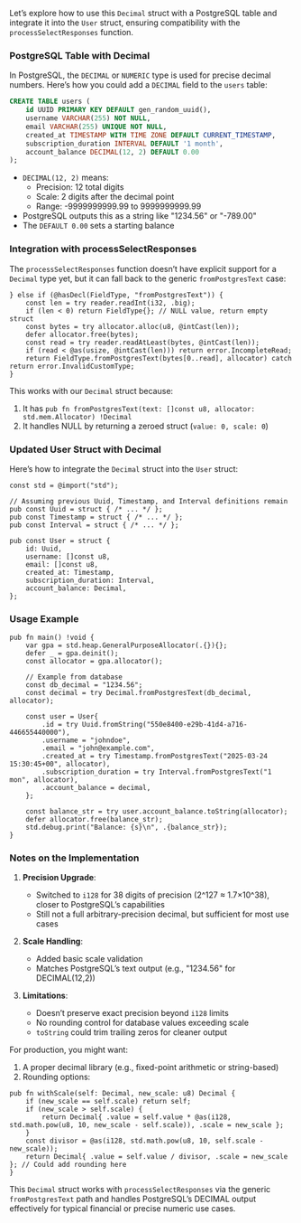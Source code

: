 Let’s explore how to use this `Decimal` struct with a PostgreSQL table and integrate it into the `User` struct, ensuring compatibility with the `processSelectResponses` function.

### PostgreSQL Table with Decimal

In PostgreSQL, the `DECIMAL` or `NUMERIC` type is used for precise decimal numbers. Here’s how you could add a `DECIMAL` field to the `users` table:

```sql
CREATE TABLE users (
    id UUID PRIMARY KEY DEFAULT gen_random_uuid(),
    username VARCHAR(255) NOT NULL,
    email VARCHAR(255) UNIQUE NOT NULL,
    created_at TIMESTAMP WITH TIME ZONE DEFAULT CURRENT_TIMESTAMP,
    subscription_duration INTERVAL DEFAULT '1 month',
    account_balance DECIMAL(12, 2) DEFAULT 0.00
);
```

- `DECIMAL(12, 2)` means:
  - Precision: 12 total digits
  - Scale: 2 digits after the decimal point
  - Range: -9999999999.99 to 9999999999.99
- PostgreSQL outputs this as a string like "1234.56" or "-789.00"
- The `DEFAULT 0.00` sets a starting balance

### Integration with processSelectResponses

The `processSelectResponses` function doesn’t have explicit support for a `Decimal` type yet, but it can fall back to the generic `fromPostgresText` case:

```zig
} else if (@hasDecl(FieldType, "fromPostgresText")) {
    const len = try reader.readInt(i32, .big);
    if (len < 0) return FieldType{}; // NULL value, return empty struct
    const bytes = try allocator.alloc(u8, @intCast(len));
    defer allocator.free(bytes);
    const read = try reader.readAtLeast(bytes, @intCast(len));
    if (read < @as(usize, @intCast(len))) return error.IncompleteRead;
    return FieldType.fromPostgresText(bytes[0..read], allocator) catch return error.InvalidCustomType;
}
```

This works with our `Decimal` struct because:
1. It has `pub fn fromPostgresText(text: []const u8, allocator: std.mem.Allocator) !Decimal`
2. It handles NULL by returning a zeroed struct (`value: 0, scale: 0`)

### Updated User Struct with Decimal

Here’s how to integrate the `Decimal` struct into the `User` struct:

```zig
const std = @import("std");

// Assuming previous Uuid, Timestamp, and Interval definitions remain
pub const Uuid = struct { /* ... */ };
pub const Timestamp = struct { /* ... */ };
pub const Interval = struct { /* ... */ };

pub const User = struct {
    id: Uuid,
    username: []const u8,
    email: []const u8,
    created_at: Timestamp,
    subscription_duration: Interval,
    account_balance: Decimal,
};
```

### Usage Example

```zig
pub fn main() !void {
    var gpa = std.heap.GeneralPurposeAllocator(.{}){};
    defer _ = gpa.deinit();
    const allocator = gpa.allocator();

    // Example from database
    const db_decimal = "1234.56";
    const decimal = try Decimal.fromPostgresText(db_decimal, allocator);

    const user = User{
        .id = try Uuid.fromString("550e8400-e29b-41d4-a716-446655440000"),
        .username = "johndoe",
        .email = "john@example.com",
        .created_at = try Timestamp.fromPostgresText("2025-03-24 15:30:45+00", allocator),
        .subscription_duration = try Interval.fromPostgresText("1 mon", allocator),
        .account_balance = decimal,
    };

    const balance_str = try user.account_balance.toString(allocator);
    defer allocator.free(balance_str);
    std.debug.print("Balance: {s}\n", .{balance_str});
}
```

### Notes on the Implementation

1. **Precision Upgrade**:
   - Switched to `i128` for 38 digits of precision (2^127 ≈ 1.7×10^38), closer to PostgreSQL’s capabilities
   - Still not a full arbitrary-precision decimal, but sufficient for most use cases

2. **Scale Handling**:
   - Added basic scale validation
   - Matches PostgreSQL’s text output (e.g., "1234.56" for DECIMAL(12,2))

3. **Limitations**:
   - Doesn’t preserve exact precision beyond `i128` limits
   - No rounding control for database values exceeding scale
   - `toString` could trim trailing zeros for cleaner output

For production, you might want:
1. A proper decimal library (e.g., fixed-point arithmetic or string-based)
2. Rounding options:
```zig
pub fn withScale(self: Decimal, new_scale: u8) Decimal {
    if (new_scale == self.scale) return self;
    if (new_scale > self.scale) {
        return Decimal{ .value = self.value * @as(i128, std.math.pow(u8, 10, new_scale - self.scale)), .scale = new_scale };
    }
    const divisor = @as(i128, std.math.pow(u8, 10, self.scale - new_scale));
    return Decimal{ .value = self.value / divisor, .scale = new_scale }; // Could add rounding here
}
```

This `Decimal` struct works with `processSelectResponses` via the generic `fromPostgresText` path and handles PostgreSQL’s DECIMAL output effectively for typical financial or precise numeric use cases.
